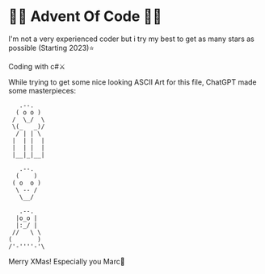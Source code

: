 <h1>🎄✨ Advent Of Code 🌟🎅 </h1>
I'm not a very experienced coder but i try my best to get as many stars as possible (Starting 2023)⭐️

Coding with c#⚔️


While trying to get some nice looking ASCII Art for this file, ChatGPT made some masterpieces:

```plaintext
   .--.
  ( o o )
 /  \_/  \
 \(_   _)/
  / | | \
 |  | |  |
 |  | |  |
 |__|_|__|

   .--.
  (    )
 ( o  o )
  \ -- /
   \__/

   .--.
  |o_o |
  |:_/ |
 //   \ \
(       )
/'-''''-'\ 
```
Merry XMas! Especially you Marc🎄
